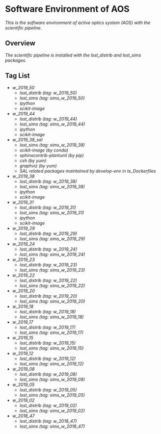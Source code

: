 # Software Environment of AOS

*This is the software environment of active optics system (AOS) with the scientific pipeline.*

## Overview

*The scientific pipeline is installed with the lsst_distrib and lsst_sims packages.*

## Tag List

- *w_2019_50*
  - *lsst_distrib (tag: w_2019_50)*
  - *lsst_sims (tag: sims_w_2019_50)*
  - *ipython*
  - *scikit-image*
- *w_2019_44*
  - *lsst_distrib (tag: w_2019_44)*
  - *lsst_sims (tag: sims_w_2019_44)*
  - *ipython*
  - *scikit-image*
- *w_2019_38_sal*
  - *lsst_sims (tag: sims_w_2019_38)*
  - *scikit-image (by conda)*
  - *sphinxcontrib-plantuml (by pip)*
  - *csh (by yum)*
  - *graphviz (by yum)*
  - *SAL related packages maintained by develop-env in ts_Dockerfiles*
- *w_2019_38*
  - *lsst_distrib (tag: w_2019_38)*
  - *lsst_sims (tag: sims_w_2019_38)*
  - *ipython*
  - *scikit-image*
- *w_2019_31*
  - *lsst_distrib (tag: w_2019_31)*
  - *lsst_sims (tag: sims_w_2019_31)*
  - *ipython*
  - *scikit-image*
- *w_2019_29*
  - *lsst_distrib (tag: w_2019_29)*
  - *lsst_sims (tag: sims_w_2019_29)*
- *w_2019_24*
  - *lsst_distrib (tag: w_2019_24)*
  - *lsst_sims (tag: sims_w_2019_24)*
- *w_2019_23*
  - *lsst_distrib (tag: w_2019_23)*
  - *lsst_sims (tag: sims_w_2019_23)*
- *w_2019_22*
  - *lsst_distrib (tag: w_2019_22)*
  - *lsst_sims (tag: sims_w_2019_22)*
- *w_2019_20*
  - *lsst_distrib (tag: w_2019_20)*
  - *lsst_sims (tag: sims_w_2019_20)*
- *w_2019_18*
  - *lsst_distrib (tag: w_2019_18)*
  - *lsst_sims (tag: sims_w_2019_18)*
- *w_2019_17*
  - *lsst_distrib (tag: w_2019_17)*
  - *lsst_sims (tag: sims_w_2019_17)*
- *w_2019_15*
  - *lsst_distrib (tag: w_2019_15)*
  - *lsst_sims (tag: sims_w_2019_15)*
- *w_2019_12*
  - *lsst_distrib (tag: w_2019_12)*
  - *lsst_sims (tag: sims_w_2019_12)*
- *w_2019_08*
  - *lsst_distrib (tag: w_2019_08)*
  - *lsst_sims (tag: sims_w_2019_08)*
- *w_2019_05*
  - *lsst_distrib (tag: w_2019_05)*
  - *lsst_sims (tag: sims_w_2019_05)*
- *w_2019_02*
  - *lsst_distrib (tag: w_2019_02)*
  - *lsst_sims (tag: sims_w_2019_02)*
- *w_2018_47*
  - *lsst_distrib (tag: w_2018_47)*
  - *lsst_sims (tag: sims_w_2018_47)*
